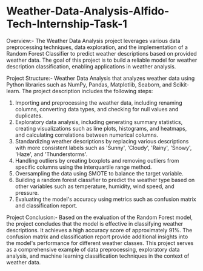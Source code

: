# Weather-Data-Analysis-Alfido-Tech-Internship-Task-1

Overview:-
  The Weather Data Analysis project leverages various data preprocessing techniques, data exploration, and the implementation of a Random Forest Classifier to predict weather descriptions based on provided weather data. The goal of this project is to build a reliable model for weather description classification, enabling applications in weather analysis.

Project Structure:-
Weather Data Analysis that analyzes weather data using Python libraries such as NumPy, Pandas, Matplotlib, Seaborn, and Scikit-learn. The project description includes the following steps:
1. Importing and preprocessing the weather data, including renaming columns, converting data types, and checking for null values and duplicates.
2. Exploratory data analysis, including generating summary statistics, creating visualizations such as line plots, histograms, and heatmaps, and calculating correlations between numerical columns.
3. Standardizing weather descriptions by replacing various descriptions with more consistent labels such as 'Sunny', 'Cloudy', 'Rainy', 'Snowy', 'Haze', and 'Thunderstorms'.
4. Handling outliers by creating boxplots and removing outliers from specific columns using the interquartile range method.
5. Oversampling the data using SMOTE to balance the target variable.
6. Building a random forest classifier to predict the weather type based on other variables such as temperature, humidity, wind speed, and pressure.
7. Evaluating the model's accuracy using metrics such as confusion matrix and classification report.

Project Conclusion:-
  Based on the evaluation of the Random Forest model, the project concludes that the model is effective in classifying weather descriptions. It achieves a high accuracy score of approximately 91%. The confusion matrix and classification report provide additional insights into the model's performance for different weather classes. This project serves as a comprehensive example of data preprocessing, exploratory data analysis, and machine learning classification techniques in the context of weather data. 

